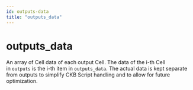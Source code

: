 ```yaml
---
id: outputs-data
title: "outputs_data"
---
```


# outputs_data

An array of Cell data of each output Cell. The data of the i-th Cell in `outputs` is the i-th item in `outputs_data`. The actual data is kept separate from outputs to simplify CKB Script handling and to allow for future optimization.
